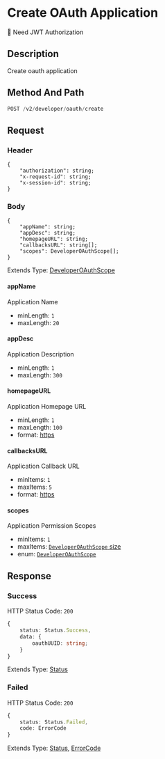 # Create OAuth Application

:key: Need JWT Authorization

## Description

Create oauth application

## Method And Path

```js
POST /v2/developer/oauth/create
```

## Request

### Header

```ts{2-4}
{
    "authorization": string;
    "x-request-id": string;
    "x-session-id": string;
}
```

### Body

```ts{2-6}
{
    "appName": string;
    "appDesc": string;
    "homepageURL": string;
    "callbacksURL": string[];
    "scopes": DeveloperOAuthScope[];
}
```

Extends Type: [DeveloperOAuthScope](/types/developer-oauth-scope)

#### appName

Application Name

* minLength: `1`
* maxLength: `20`

#### appDesc

Application Description

* minLength: `1`
* maxLength: `300`

#### homepageURL

Application Homepage URL

* minLength: `1`
* maxLength: `100`
* format: [https](/misc/ajv-formats/https)

#### callbacksURL

Application Callback URL

* minItems: `1`
* maxItems: `5`
* format: [https](/misc/ajv-formats/https)

#### scopes

Application Permission Scopes

* minItems: `1`
* maxItems: [`DeveloperOAuthScope` size](/types/developer-oauth-scope)
* enum: [`DeveloperOAuthScope`](/types/developer-oauth-scope)

## Response

### Success

HTTP Status Code: `200`

```ts
{
    status: Status.Success,
    data: {
        oauthUUID: string;
    }
}
```

Extends Type: [Status](/types/status)

### Failed

HTTP Status Code: `200`

```ts
{
    status: Status.Failed,
    code: ErrorCode
}
```

Extends Type: [Status](/types/status), [ErrorCode](/types/error-code)
